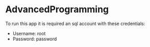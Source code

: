 # AdvancedProgramming
To run this app it is required an sql account with these credentials:
- Username: root
- Password: password

